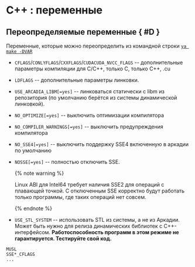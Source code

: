 # C++ : переменные

## Переопределяемые переменные { #D }

Переменные, которые можно переопределить из командной строки [`ya make -DVAR`](../../usage/ya_make/index.md#D)

- `CFLAGS`/`CONLYFLAGS`/`CXXFLAGS`/`CUDACUDA_NVCC_FLAGS` -- дополнительные параметры компиляции для C/C++, только C, только C++, .cu

- `LDFLAGS` -- дополнительные параметры линковки.

- `USE_ARCADIA_LIBM[=yes]` -- линковаться статически с libm из репозитория (по умолчанию берётся из системы динамической линковкой).

- `NO_OPTIMIZE[=yes]` -- выключить оптимизации компилятора

- `NO_COMPILER_WARNINGS[=yes]` -- выключить предупреждения компилятора

- `NO_SSE4[=yes]` -- выключить поддержку SSE4 включенную в аркадии по умолчанию

- `NOSSE[=yes]` -- полностью отключить SSE.

  {% note warning %}

  Linux ABI для Intel64 требует наличия SSE2 для операций с плавающей точкой. С отключенным SSE корректно будут работать только программы, где таких операций нет совсем.

  {% endnote %}

- `USE_STL_SYSTEM` -- использовать STL из системы, а не из Аркадии. Может быть нужно для релиза динамических библиотек с C++-интерфейсом. **Работоспособность программ в этом режиме не гарантируется. Тестируйте свой код.**




```
MUSL
SSE*_CFLAGS
...
```

